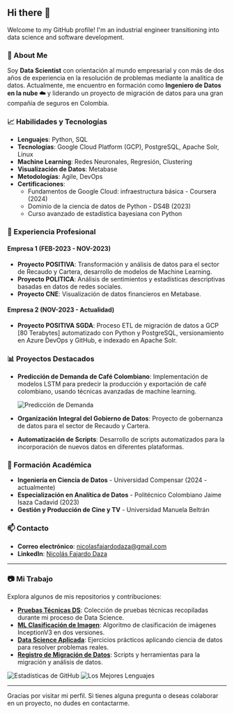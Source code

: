 ## Hi there 👋

Welcome to my GitHub profile! I'm an industrial engineer transitioning into data science and software development.

### 🚀 About Me
Soy **Data Scientist** con orientación al mundo empresarial y con más de dos años de experiencia en la resolución de problemas mediante la analítica de datos. Actualmente, me encuentro en formación como **Ingeniero de Datos en la nube ☁️** y liderando un proyecto de migración de datos para una gran compañía de seguros en Colombia.

### 📈 Habilidades y Tecnologías
- **Lenguajes**: Python, SQL
- **Tecnologías**: Google Cloud Platform (GCP), PostgreSQL, Apache Solr, Linux
- **Machine Learning**: Redes Neuronales, Regresión, Clustering
- **Visualización de Datos**: Metabase
- **Metodologías**: Agile, DevOps
- **Certificaciones**:
  - Fundamentos de Google Cloud: infraestructura básica - Coursera (2024)
  - Dominio de la ciencia de datos de Python - DS4B (2023)
  - Curso avanzado de estadística bayesiana con Python

### 🏢 Experiencia Profesional

#### **Empresa 1 (FEB-2023 - NOV-2023)**
- **Proyecto POSITIVA**: Transformación y análisis de datos para el sector de Recaudo y Cartera, desarrollo de modelos de Machine Learning.
- **Proyecto POLITICA**: Análisis de sentimientos y estadísticas descriptivas basadas en datos de redes sociales.
- **Proyecto CNE**: Visualización de datos financieros en Metabase.

#### **Empresa 2 (NOV-2023 - Actualidad)**
- **Proyecto POSITIVA SGDA**: Proceso ETL de migración de datos a GCP [80 Terabytes] automatizado con Python y PostgreSQL, versionamiento en Azure DevOps y GitHub, e indexado en Apache Solr.

### 📊 Proyectos Destacados

- **Predicción de Demanda de Café Colombiano**: Implementación de modelos LSTM para predecir la producción y exportación de café colombiano, usando técnicas avanzadas de machine learning.
  
  ![Predicción de Demanda](./ruta/a/la/imagen-generada.png)

- **Organización Integral del Gobierno de Datos**: Proyecto de gobernanza de datos para el sector de Recaudo y Cartera.
- **Automatización de Scripts**: Desarrollo de scripts automatizados para la incorporación de nuevos datos en diferentes plataformas.

### 📜 Formación Académica
- **Ingeniería en Ciencia de Datos** - Universidad Compensar (2024 - actualmente)
- **Especialización en Analítica de Datos** - Politécnico Colombiano Jaime Isaza Cadavid (2023)
- **Gestión y Producción de Cine y TV** - Universidad Manuela Beltrán

### 📫 Contacto
- **Correo electrónico**: [nicolasfajardodaza@gmail.com](fredya.fernandez22@gmail.com)
- **LinkedIn**: [Nicolás Fajardo Daza](https://www.linkedin.com/in/nicolás-fajardo-daza)

---

### 📷 Mi Trabajo
Explora algunos de mis repositorios y contribuciones:

- [**Pruebas Técnicas DS**](link-to-repository): Colección de pruebas técnicas recopiladas durante mi proceso de Data Science.
- [**ML Clasificación de Imagen**](link-to-repository): Algoritmo de clasificación de imágenes InceptionV3 en dos versiones.
- [**Data Science Aplicada**](link-to-repository): Ejercicios prácticos aplicando ciencia de datos para resolver problemas reales.
- [**Registro de Migración de Datos**](link-to-repository): Scripts y herramientas para la migración y análisis de datos.

![Estadísticas de GitHub](https://github-readme-stats.vercel.app/api?username=N1colasFD&show_icons=true&theme=dark)
![Los Mejores Lenguajes](https://github-readme-stats.vercel.app/api/top-langs/?username=N1colasFD&layout=compact&theme=dark)

---

Gracias por visitar mi perfil. Si tienes alguna pregunta o deseas colaborar en un proyecto, no dudes en contactarme.



